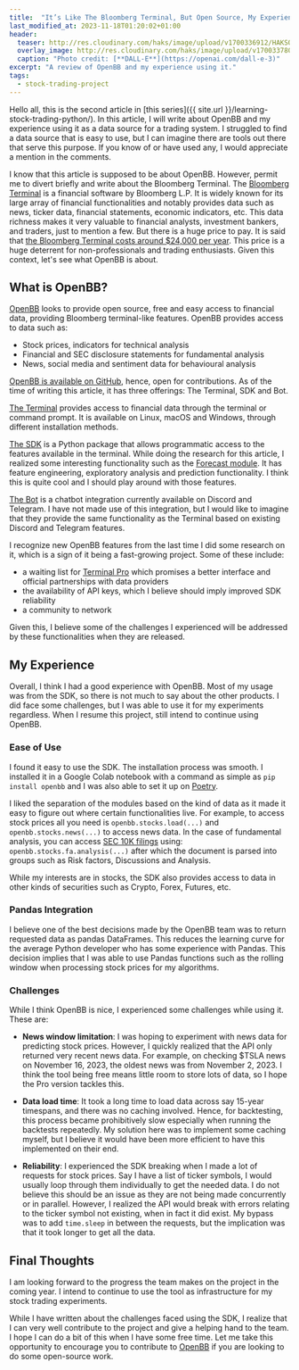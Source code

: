 ```yaml
---
title:  "It’s Like The Bloomberg Terminal, But Open Source, My Experience using OpenBB"
last_modified_at: 2023-11-18T01:20:02+01:00
header:
  teaser: http://res.cloudinary.com/haks/image/upload/v1700336912/HAKSOAT_Blog/openbb-experience/openbb-asset.png
  overlay_image: http://res.cloudinary.com/haks/image/upload/v1700337803/HAKSOAT_Blog/openbb-experience/openbb-skies.webp
  caption: "Photo credit: [**DALL-E**](https://openai.com/dall-e-3)"
excerpt: "A review of OpenBB and my experience using it."
tags:
  - stock-trading-project
---
```



Hello all, this is the second article in [this series]({{ site.url }}/learning-stock-trading-python/). In this article, I will write about OpenBB and my experience using it as a data source for a trading system. I struggled to find a data source that is easy to use, but I can imagine there are tools out there that serve this purpose. If you know of or have used any, I would appreciate a mention in the comments.

I know that this article is supposed to be about OpenBB. However, permit me to divert briefly and write about the Bloomberg Terminal. The [Bloomberg Terminal](https://en.wikipedia.org/wiki/Bloomberg_Terminal) is a financial software by Bloomberg L.P. It is widely known for its large array of financial functionalities and notably provides data such as news, ticker data, financial statements, economic indicators, etc. This data richness makes it very valuable to financial analysts, investment bankers, and traders, just to mention a few. But there is a huge price to pay. It is said that [the Bloomberg Terminal costs around $24,000 per year](https://www.investopedia.com/articles/professionaleducation/11/bloomberg-terminal.asp). This price is a huge deterrent for non-professionals and trading enthusiasts. Given this context, let's see what OpenBB is about.

## What is OpenBB?

[OpenBB](https://openbb.co/) looks to provide open source, free and easy access to financial data, providing Bloomberg terminal-like features. OpenBB provides access to data such as:

- Stock prices, indicators for technical analysis
- Financial and SEC disclosure statements for fundamental analysis
- News, social media and sentiment data for behavioural analysis

[OpenBB is available on GitHub](https://github.com/OpenBB-finance/OpenBBTerminal), hence, open for contributions. As of the time of writing this article, it has three offerings: The Terminal, SDK and Bot.

[The Terminal](https://docs.openbb.co/terminal) provides access to financial data through the terminal or command prompt. It is available on Linux, macOS and Windows, through different installation methods.

[The SDK](https://docs.openbb.co/sdk) is a Python package that allows programmatic access to the features available in the terminal. While doing the research for this article, I realized some interesting functionality such as the [Forecast module](https://docs.openbb.co/sdk/reference/forecast). It has feature engineering, exploratory analysis and prediction functionality. I think this is quite cool and I should play around with those features.

[The Bot](https://docs.openbb.co/bot) is a chatbot integration currently available on Discord and Telegram. I have not made use of this integration, but I would like to imagine that they provide the same functionality as the Terminal based on existing Discord and Telegram features.

I recognize new OpenBB features from the last time I did some research on it, which is a sign of it being a fast-growing project. Some of these include: 

- a waiting list for [Terminal Pro](https://my.openbb.co/app/pro) which promises a better interface and official partnerships with data providers
- the availability of API keys, which I believe should imply improved SDK reliability
- a community to network

Given this, I believe some of the challenges I experienced will be addressed by these functionalities when they are released.

## My Experience

Overall, I think I had a good experience with OpenBB. Most of my usage was from the SDK, so there is not much to say about the other products. I did face some challenges, but I was able to use it for my experiments regardless. When I resume this project, still intend to continue using OpenBB.

### Ease of Use
I found it easy to use the SDK. The installation process was smooth. I installed it in a Google Colab notebook with a command as simple as `pip install openbb` and I was also able to set it up on [Poetry](https://python-poetry.org/). 

I liked the separation of the modules based on the kind of data as it made it easy to figure out where certain functionalities live. For example, to access stock prices all you need is `openbb.stocks.load(...)` and `openbb.stocks.news(...)` to access news data. In the case of fundamental analysis, you can access [SEC 10K filings](https://www.investopedia.com/terms/1/10-k.asp) using: `openbb.stocks.fa.analysis(...)` after which the document is parsed into groups such as Risk factors, Discussions and Analysis.

While my interests are in stocks, the SDK also provides access to data in other kinds of securities such as Crypto, Forex, Futures, etc.

### Pandas Integration
I believe one of the best decisions made by the OpenBB team was to return requested data as pandas DataFrames. This reduces the learning curve for the average Python developer who has some experience with Pandas. This decision implies that I was able to use Pandas functions such as the rolling window when processing stock prices for my algorithms.

### Challenges
While I think OpenBB is nice, I experienced some challenges while using it. These are:

- **News window limitation**: I was hoping to experiment with news data for predicting stock prices. However, I quickly realized that the API only returned very recent news data. For example, on checking $TSLA news on November 16, 2023, the oldest news was from November 2, 2023. I think the tool being free means little room to store lots of data, so I hope the Pro version tackles this.

- **Data load time**: It took a long time to load data across say 15-year timespans, and there was no caching involved. Hence, for backtesting, this process became prohibitively slow especially when running the backtests repeatedly. My solution here was to implement some caching myself, but I believe it would have been more efficient to have this implemented on their end.

- **Reliability**: I experienced the SDK breaking when I made a lot of requests for stock prices. Say I have a list of ticker symbols, I would usually loop through them individually to get the needed data. I do not believe this should be an issue as they are not being made concurrently or in parallel. However, I realized the API would break with errors relating to the ticker symbol not existing, when in fact it did exist. My bypass was to add `time.sleep` in between the requests, but the implication was that it took longer to get all the data.

## Final Thoughts
I am looking forward to the progress the team makes on the project in the coming year. I intend to continue to use the tool as infrastructure for my stock trading experiments. 

While I have written about the challenges faced using the SDK, I realize that I can very well contribute to the project and give a helping hand to the team. I hope I can do a bit of this when I have some free time. Let me take this opportunity to encourage you to contribute to [OpenBB](https://github.com/OpenBB-finance/OpenBBTerminal) if you are looking to do some open-source work.

